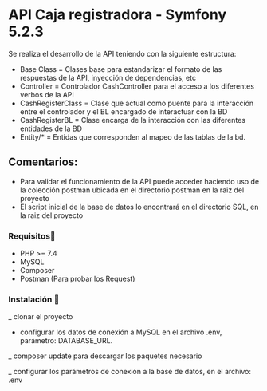 # API Caja registradora - Symfony 5.2.3

Se realiza el desarrollo de la API teniendo con la siguiente estructura:

- Base Class        = Clases base para estandarizar el formato de las respuestas de la API, inyección de dependencias, etc
- Controller        = Controlador CashController para el acceso a los diferentes verbos de la API
- CashRegisterClass = Clase que actual como puente para la interacción entre el controlador y el BL encargado de interactuar con la BD
- CashRegisterBL    = Clase encarga de la interacción con las diferentes entidades de la BD
- Entity/*          = Entidas que corresponden al mapeo de las tablas de la bd.  

## Comentarios:

- Para validar el funcionamiento de la API puede acceder haciendo uso de la colección postman ubicada en el directorio postman en la raiz del proyecto
- El script inicial de la base de datos lo encontrará en el directorio SQL, en la raiz del proyecto

### Requisitos🔧

- PHP >= 7.4
- MySQL
- Composer
- Postman (Para probar los Request)

### Instalación 🔧

_ clonar el proyecto

- configurar los datos de conexión a MySQL en el archivo .env, parámetro: DATABASE_URL.

_ composer update para descargar los paquetes necesario

_ configurar los parámetros de conexión a la base de datos, en el archivo: .env